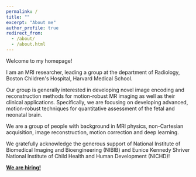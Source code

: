 ```yaml
---
permalink: /
title: ""
excerpt: "About me"
author_profile: true
redirect_from: 
  - /about/
  - /about.html
---
```


Welcome to my homepage!

I am an MRI researcher, leading a group at the department of Radiology, Boston Children's Hospital, Harvard Medical School. 

Our group is generally interested in developing novel image encoding and reconstruction methods for motion-robust MR imaging as well as their clinical applications. Specifically, we are focusing on developing advanced, motion-robust techniques for quantitative assessment of the fetal and neonatal brain. 

We are a group of people with background in MRI physics, non-Cartesian acquisition, image reconstruction, motion correction and deep learning. 

We gratefully acknowledge the generous support of National Institute of Biomedical Imaging and Bioengineering (NIBIB) and Eunice Kennedy Shriver National Institute of Child Health and Human Development (NICHD)!

[**We are hiring!**](https://www.ismrm.org/jobs/j08735.pdf)